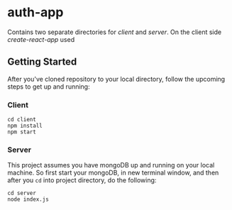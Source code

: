 # auth-app
Contains two separate directories for *client* and *server*. On the client side *create-react-app* used
## Getting Started
After you've cloned repository to your local directory, follow the upcoming steps to get up and running:
### Client
```
cd client
npm install
npm start
```

### Server
This project assumes you have mongoDB up and running on your local machine. So first start your mongoDB, in new terminal window,
and then after you `cd` into project directory, do the following:
```
cd server
node index.js
```
